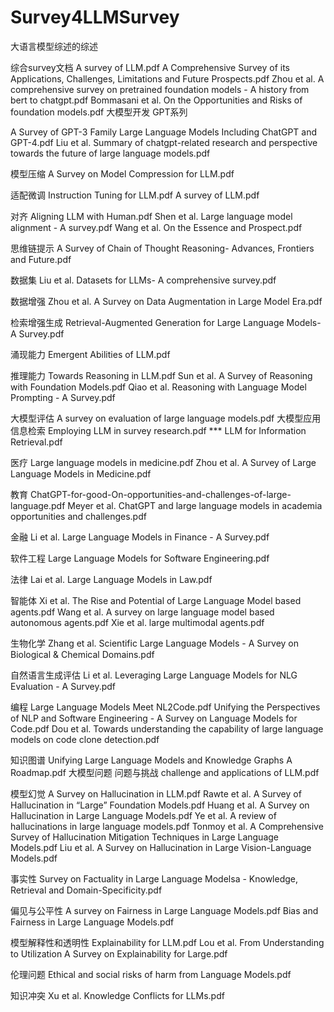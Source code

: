 # Survey4LLMSurvey
大语言模型综述的综述


综合survey文档
A survey of LLM.pdf
A Comprehensive Survey of its Applications, Challenges, Limitations and Future Prospects.pdf
Zhou et al. A comprehensive survey on pretrained foundation models - A history from bert to chatgpt.pdf
Bommasani et al. On the Opportunities and Risks of foundation models.pdf
大模型开发
GPT系列

A Survey of GPT-3 Family Large Language Models Including ChatGPT and GPT-4.pdf
Liu et al. Summary of chatgpt-related research and perspective towards the future of large language models.pdf

模型压缩
A Survey on Model Compression for LLM.pdf

适配微调
Instruction Tuning for LLM.pdf
A survey of LLM.pdf

对齐
Aligning LLM with Human.pdf
Shen et al. Large language model alignment - A survey.pdf
Wang et al. On the Essence and Prospect.pdf

思维链提示
A Survey of Chain of Thought Reasoning- Advances, Frontiers and Future.pdf

数据集
Liu et al. Datasets for LLMs- A comprehensive survey.pdf

数据增强
Zhou et al. A Survey on Data Augmentation in Large Model Era.pdf

检索增强生成
Retrieval-Augmented Generation for Large Language Models- A Survey.pdf

涌现能力
Emergent Abilities of LLM.pdf

推理能力
Towards Reasoning in LLM.pdf
Sun et al. A Survey of Reasoning with Foundation Models.pdf
Qiao et al. Reasoning with Language Model Prompting - A Survey.pdf

大模型评估
A survey on evaluation of large language models.pdf
大模型应用
信息检索
Employing LLM in survey research.pdf  ***
LLM for Information Retrieval.pdf

医疗
Large language models in medicine.pdf
Zhou et al. A Survey of Large Language Models in Medicine.pdf

教育
ChatGPT-for-good-On-opportunities-and-challenges-of-large-language.pdf
Meyer et al. ChatGPT and large language models in academia opportunities and challenges.pdf

金融
Li et al. Large Language Models in Finance - A Survey.pdf

软件工程
Large Language Models for Software Engineering.pdf

法律
Lai et al. Large Language Models in Law.pdf

智能体
Xi et al. The Rise and Potential of Large Language Model based agents.pdf
Wang et al. A survey on large language model based autonomous agents.pdf
Xie et al. large multimodal agents.pdf

生物化学
Zhang et al. Scientific Large Language Models - A Survey on Biological & Chemical Domains.pdf

自然语言生成评估
Li et al. Leveraging Large Language Models for NLG Evaluation - A Survey.pdf

编程
Large Language Models Meet NL2Code.pdf
Unifying the Perspectives of NLP and Software Engineering - A Survey on Language Models for Code.pdf
Dou et al. Towards understanding the capability of large language models on code clone detection.pdf

知识图谱
Unifying Large Language Models and Knowledge Graphs A Roadmap.pdf
大模型问题
问题与挑战
challenge and applications of LLM.pdf

模型幻觉
A Survey on Hallucination in LLM.pdf
Rawte et al. A Survey of Hallucination in “Large” Foundation Models.pdf
Huang et al. A Survey on Hallucination in Large Language Models.pdf
Ye et al. A review of hallucinations in large language models.pdf
Tonmoy et al. A Comprehensive Survey of Hallucination Mitigation Techniques in Large Language Models.pdf
Liu et al. A Survey on Hallucination in Large Vision-Language Models.pdf

事实性
Survey on Factuality in Large Language Modelsa - Knowledge, Retrieval and Domain-Specificity.pdf

偏见与公平性
A survey on Fairness in Large Language Models.pdf
Bias and Fairness in Large Language Models.pdf

模型解释性和透明性
Explainability for LLM.pdf
Lou et al. From Understanding to Utilization A Survey on Explainability for Large.pdf

伦理问题
Ethical and social risks of harm from Language Models.pdf

知识冲突
Xu et al. Knowledge Conflicts for LLMs.pdf
